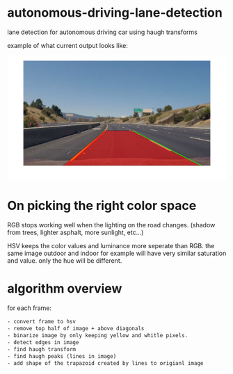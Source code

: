 # autonomous-driving-lane-detection
lane detection for autonomous driving car using haugh transforms

example of what current output looks like:

![alt text](https://raw.githubusercontent.com/TamerMograbi/autonomous-driving-lane-detection/master/detect_example.png)


# On picking the right color space

RGB stops working well when the lighting on the road changes.
(shadow from trees, lighter asphalt, more sunlight, etc...)

HSV keeps the color values and luminance more seperate than RGB.
the same image outdoor and indoor for example will have very similar saturation and value. only the hue will be different.

# algorithm overview

for each frame:

    - convert frame to hsv
    - remove top half of image + above diagonals
    - binarize image by only keeping yellow and whitle pixels.
    - detect edges in image
    - find haugh transform
    - find haugh peaks (lines in image)
    - add shape of the trapazoid created by lines to origianl image
